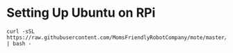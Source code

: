 # Setting Up Ubuntu on RPi

```
curl -sSL https://raw.githubusercontent.com/MomsFriendlyRobotCompany/mote/master/ubuntu/setup.py | bash -
```
